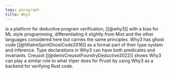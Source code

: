 ```yaml
---
tags: paragraph
title: Why3
---
```


is a platform for deductive program verification, [[@why3]] with a bias for ML style programming, differentiating it slightly from Mist and the other languages considered here but carries the same principles. Why3 has ghost code [[@filliatreSpiritGhostCode2016]] as a formal part of their type system and inference. Type declarations in Why3 can have both predicates and invariants. Creusot [[@denisCreusotFoundryDeductive2022]] shows Why3 can play a similar role to what Viper does for Prusti by using Why3 as a backend for verifying Rust code.
